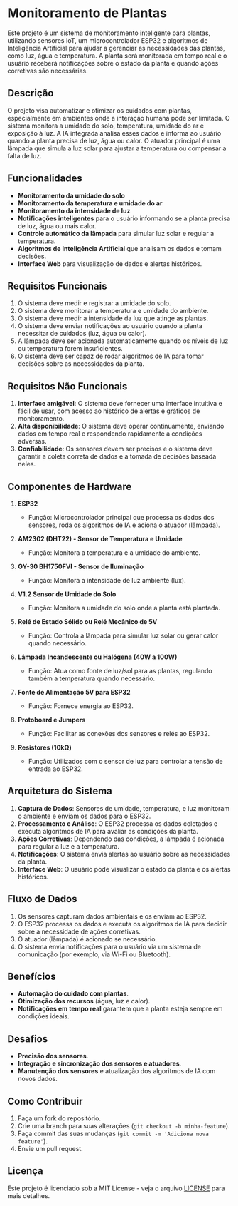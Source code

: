 # Monitoramento de Plantas

Este projeto é um sistema de monitoramento inteligente para plantas, utilizando sensores IoT, um microcontrolador ESP32 e algoritmos de Inteligência Artificial para ajudar a gerenciar as necessidades das plantas, como luz, água e temperatura. A planta será monitorada em tempo real e o usuário receberá notificações sobre o estado da planta e quando ações corretivas são necessárias.

## Descrição

O projeto visa automatizar e otimizar os cuidados com plantas, especialmente em ambientes onde a interação humana pode ser limitada. O sistema monitora a umidade do solo, temperatura, umidade do ar e exposição à luz. A IA integrada analisa esses dados e informa ao usuário quando a planta precisa de luz, água ou calor. O atuador principal é uma lâmpada que simula a luz solar para ajustar a temperatura ou compensar a falta de luz.

## Funcionalidades

- **Monitoramento da umidade do solo**
- **Monitoramento da temperatura e umidade do ar**
- **Monitoramento da intensidade de luz**
- **Notificações inteligentes** para o usuário informando se a planta precisa de luz, água ou mais calor.
- **Controle automático da lâmpada** para simular luz solar e regular a temperatura.
- **Algoritmos de Inteligência Artificial** que analisam os dados e tomam decisões.
- **Interface Web** para visualização de dados e alertas históricos.

## Requisitos Funcionais

1. O sistema deve medir e registrar a umidade do solo.
2. O sistema deve monitorar a temperatura e umidade do ambiente.
3. O sistema deve medir a intensidade da luz que atinge as plantas.
4. O sistema deve enviar notificações ao usuário quando a planta necessitar de cuidados (luz, água ou calor).
5. A lâmpada deve ser acionada automaticamente quando os níveis de luz ou temperatura forem insuficientes.
6. O sistema deve ser capaz de rodar algoritmos de IA para tomar decisões sobre as necessidades da planta.

## Requisitos Não Funcionais

1. **Interface amigável**: O sistema deve fornecer uma interface intuitiva e fácil de usar, com acesso ao histórico de alertas e gráficos de monitoramento.
2. **Alta disponibilidade**: O sistema deve operar continuamente, enviando dados em tempo real e respondendo rapidamente a condições adversas.
3. **Confiabilidade**: Os sensores devem ser precisos e o sistema deve garantir a coleta correta de dados e a tomada de decisões baseada neles.

## Componentes de Hardware

1. **ESP32**
   - Função: Microcontrolador principal que processa os dados dos sensores, roda os algoritmos de IA e aciona o atuador (lâmpada).
   
2. **AM2302 (DHT22) - Sensor de Temperatura e Umidade**
   - Função: Monitora a temperatura e a umidade do ambiente.
   
3. **GY-30 BH1750FVI - Sensor de Iluminação**
   - Função: Monitora a intensidade de luz ambiente (lux).
   
4. **V1.2 Sensor de Umidade do Solo**
   - Função: Monitora a umidade do solo onde a planta está plantada.

5. **Relé de Estado Sólido ou Relé Mecânico de 5V**
   - Função: Controla a lâmpada para simular luz solar ou gerar calor quando necessário.
   
6. **Lâmpada Incandescente ou Halógena (40W a 100W)**
   - Função: Atua como fonte de luz/sol para as plantas, regulando também a temperatura quando necessário.
   
7. **Fonte de Alimentação 5V para ESP32**
   - Função: Fornece energia ao ESP32.
   
8. **Protoboard e Jumpers**
   - Função: Facilitar as conexões dos sensores e relés ao ESP32.
   
9. **Resistores (10kΩ)**
   - Função: Utilizados com o sensor de luz para controlar a tensão de entrada ao ESP32.

## Arquitetura do Sistema

1. **Captura de Dados**: Sensores de umidade, temperatura, e luz monitoram o ambiente e enviam os dados para o ESP32.
2. **Processamento e Análise**: O ESP32 processa os dados coletados e executa algoritmos de IA para avaliar as condições da planta.
3. **Ações Corretivas**: Dependendo das condições, a lâmpada é acionada para regular a luz e a temperatura.
4. **Notificações**: O sistema envia alertas ao usuário sobre as necessidades da planta.
5. **Interface Web**: O usuário pode visualizar o estado da planta e os alertas históricos.

## Fluxo de Dados

1. Os sensores capturam dados ambientais e os enviam ao ESP32.
2. O ESP32 processa os dados e executa os algoritmos de IA para decidir sobre a necessidade de ações corretivas.
3. O atuador (lâmpada) é acionado se necessário.
4. O sistema envia notificações para o usuário via um sistema de comunicação (por exemplo, via Wi-Fi ou Bluetooth).

## Benefícios

- **Automação do cuidado com plantas**.
- **Otimização dos recursos** (água, luz e calor).
- **Notificações em tempo real** garantem que a planta esteja sempre em condições ideais.

## Desafios

- **Precisão dos sensores**.
- **Integração e sincronização dos sensores e atuadores**.
- **Manutenção dos sensores** e atualização dos algoritmos de IA com novos dados.

## Como Contribuir

1. Faça um fork do repositório.
2. Crie uma branch para suas alterações (`git checkout -b minha-feature`).
3. Faça commit das suas mudanças (`git commit -m 'Adiciona nova feature'`).
4. Envie um pull request.

## Licença

Este projeto é licenciado sob a MIT License - veja o arquivo [LICENSE](LICENSE) para mais detalhes.
